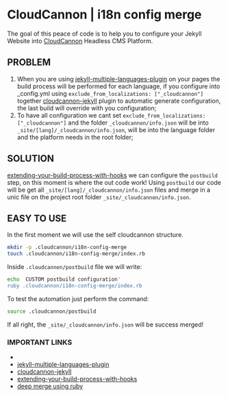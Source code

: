 # CloudCannon | i18n config merge

The goal of this peace of code is to help you to configure your Jekyll Website into [CloudCannon](https://cloudcannon.com/) Headless CMS Platform.


## PROBLEM

1. When you are using [jekyll-multiple-languages-plugin](https://github.com/kurtsson/jekyll-multiple-languages-plugin) on your pages the build process will be performed for each language, if you configure into _config.yml using `exclude_from_localizations: ["_cloudcannon"]` together [cloudcannon-jekyll](https://github.com/CloudCannon/cloudcannon-jekyll) plugin to automatic generate configuration, the last build will override with you configuration;
2. To have all configuration we cant set `exclude_from_localizations: ["_cloudcannon"]` and the folder `_cloudcannon/info.json` will be into `_site/[lang]/_cloudcannon/info.json`, will be into the language folder and the platform needs in the root folder;


## SOLUTION

[extending-your-build-process-with-hooks](https://cloudcannon.com/documentation/articles/extending-your-build-process-with-hooks/) we can configure the `postbuild` step, on this moment is where the out code work!
Using `postbuild` our code will be get all  `_site/[lang]/_cloudcannon/info.json` files and merge in a unic file on the project root folder  `_site/_cloudcannon/info.json`.


## EASY TO USE

In the first moment we will use the self cloudcannon structure.

``` bash
mkdir -p .cloudcannon/i18n-config-merge
touch .cloudcannon/i18n-config-merge/index.rb
```

Inside `.cloudcannon/postbuild` file we will write:

``` bash
echo  CUSTOM postbuild configuration'
ruby .cloudcannon/i18n-config-merge/index.rb
```

To test the automation just perform the command:

``` bash
source .cloudcannon/postbuild
```

If all right, the `_site/_cloudcannon/info.json` will be success merged!


### IMPORTANT LINKS

- []()
- [jekyll-multiple-languages-plugin](https://github.com/kurtsson/jekyll-multiple-languages-plugin)
- [cloudcannon-jekyll](https://github.com/CloudCannon/cloudcannon-jekyll)
- [extending-your-build-process-with-hooks](https://cloudcannon.com/documentation/articles/extending-your-build-process-with-hooks/)
- [deep merge using ruby](https://www.jvt.me/posts/2019/09/07/ruby-override-merge-nested-array-hash/)